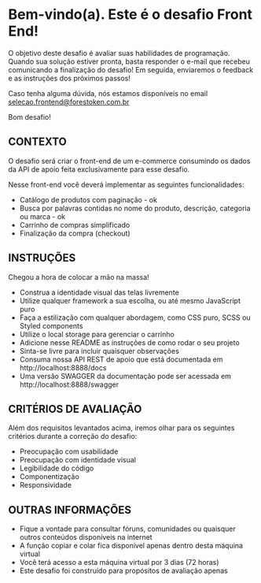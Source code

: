# Bem-vindo(a). Este é o desafio Front End!

O objetivo deste desafio é avaliar suas habilidades de programação. Quando sua solução estiver pronta, basta responder o e-mail que recebeu comunicando a finalização do desafio! Em seguida, enviaremos o feedback e as instruções dos próximos passos!

Caso tenha alguma dúvida, nós estamos disponíveis no email selecao.frontend@forestoken.com.br 

Bom desafio!

## CONTEXTO

O desafio será criar o front-end de um e-commerce consumindo os dados da API de apoio feita exclusivamente para esse desafio.

Nesse front-end você deverá implementar as seguintes funcionalidades:

- Catálogo de produtos com paginação - ok
- Busca por palavras contidas no nome do produto, descrição, categoria ou marca - ok
- Carrinho de compras simplificado
- Finalização da compra (checkout)
 
## INSTRUÇÕES

Chegou a hora de colocar a mão na massa!

- Construa a identidade visual das telas livremente
- Utilize qualquer framework a sua escolha, ou até mesmo JavaScript puro
- Faça a estilização com qualquer abordagem, como CSS puro, SCSS ou Styled components
- Utilize o local storage para gerenciar o carrinho
- Adicione nesse README as instruções de como rodar o seu projeto
- Sinta-se livre para incluir quaisquer observações
- Consuma nossa API REST de apoio que está documentada em http://localhost:8888/docs 
- Uma versão SWAGGER da documentação pode ser acessada em http://localhost:8888/swagger 


## CRITÉRIOS DE AVALIAÇÃO

Além dos requisitos levantados acima, iremos olhar para os seguintes critérios durante a correção do desafio:

- Preocupação com usabilidade
- Preocupação com identidade visual
- Legibilidade do código
- Componentização
- Responsividade

## OUTRAS INFORMAÇÕES

- Fique a vontade para consultar fóruns, comunidades ou quaisquer outros conteúdos disponíveis na internet
- A função copiar e colar fica disponível apenas dentro desta máquina virtual
- Você terá acesso a esta máquina virtual por 3 dias (72 horas)
- Este desafio foi construído para propósitos de avaliação apenas